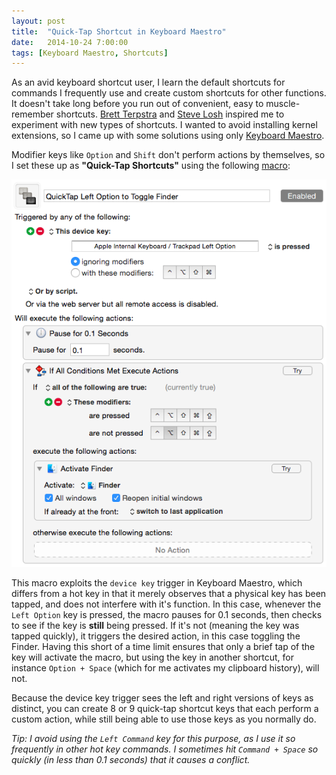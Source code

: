 ```yaml
---
layout: post
title:  "Quick-Tap Shortcut in Keyboard Maestro"
date:   2014-10-24 7:00:00
tags: [Keyboard Maestro, Shortcuts]
---
```

As an avid keyboard shortcut user, I learn the default shortcuts for commands I frequently use and create custom shortcuts for other functions. It doesn't take long before you run out of convenient, easy to muscle-remember shortcuts. [Brett Terpstra](http://brettterpstra.com/2012/12/08/a-useful-caps-lock-key/) and [Steve Losh](http://stevelosh.com/blog/2012/10/a-modern-space-cadet/) inspired me to experiment with new types of shortcuts. I wanted to avoid installing kernel extensions, so I came up with some solutions using only [Keyboard Maestro](http://keyboardmaestro.com/).

Modifier keys like `Option` and `Shift` don't perform actions by themselves, so I set these up as **"Quick-Tap Shortcuts"** using the following [macro](/files/2014-10-24-quicktapshortcutmacro.kmmacros):

![Quick Tap Shortcut in Keyboard Maestro](/images/2014-10-24-quick-tap-shortcut-in-keyboard-maestro.png)

This macro exploits the `device key` trigger in Keyboard Maestro, which differs from a hot key in that it merely observes that a physical key has been tapped, and does not interfere with it's function. In this case, whenever the `Left Option` key is pressed, the macro pauses for 0.1 seconds, then checks to see if the key is **still** being pressed. If it's not (meaning the key was tapped quickly), it triggers the desired action, in this case toggling the Finder. Having this short of a time limit ensures that only a brief tap of the key will activate the macro, but using the key in another shortcut, for instance `Option + Space` (which for me activates my clipboard history), will not.

Because the device key trigger sees the left and right versions of keys as distinct, you can create 8 or 9 quick-tap shortcut keys that each perform a custom action, while still being able to use those keys as you normally do.

*Tip: I avoid using the `Left Command` key for this purpose, as I use it so frequently in other hot key commands. I sometimes hit `Command + Space` so quickly (in less than 0.1 seconds) that it causes a conflict.*